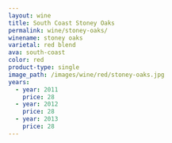 ```yaml
---
layout: wine
title: South Coast Stoney Oaks
permalink: wine/stoney-oaks/
winename: stoney oaks
varietal: red blend
ava: south-coast
color: red
product-type: single
image_path: /images/wine/red/stoney-oaks.jpg
years:
  - year: 2011
    price: 28
  - year: 2012
    price: 28
  - year: 2013
    price: 28
---
```



